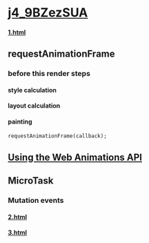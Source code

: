 # [j4_9BZezSUA](https://www.youtube.com/watch?v=j4_9BZezSUA&t=1347s&ab_channel=MakeWeb.me)

#### <a href="E:\Node_projects\Node_Way\NBase\_Md\_Index\_WebJS\Containers\Point_learn\event_loop\youtube\_src\1.html">1.html</a>

## requestAnimationFrame

### before this render steps
#### style calculation
#### layout calculation
#### painting

    requestAnimationFrame(callback);

## [Using the Web Animations API](https://developer.mozilla.org/ru/docs/Web/API/Web_Animations_API/Using_the_Web_Animations_API)

## MicroTask

### Mutation events

#### <a href="E:\Node_projects\Node_Way\NBase\_Md\_Index\_WebJS\Containers\Point_learn\event_loop\youtube\_src\2.html">2.html</a>

#### <a href="E:\Node_projects\Node_Way\NBase\_Md\_Index\_WebJS\Containers\Point_learn\event_loop\youtube\_src\2.html">3.html</a>



